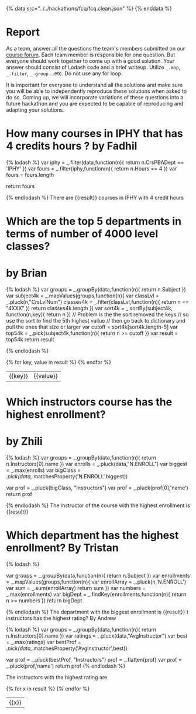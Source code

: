 {% data src="../../hackathons/fcq/fcq.clean.json" %}
{% enddata %}

# Report

As a team, answer all the questions the team's members submitted on our
[course forum](https://github.com/bigdatahci2015/forum/issues/14). Each
team member is responsible for one question. But everyone should work together
to come up with a good solution. Your answer should consist of Lodash code
and a brief writeup. Utilize `_.map`, `_.filter`, `_.group` ...etc. Do not
use any for loop.

It is important for everyone to understand all the solutions and make sure you
will be able to independently reproduce these solutions when asked to do so.
Coming up, we will incorporate variations of these questions into a future hackathon
 and you are expected to be capable of reproducing and adapting your solutions.


# How many courses in IPHY that has 4 credits hours ? by Fadhil

{% lodash %}
var iphy = _.filter(data,function(n){
        return n.CrsPBADept == 'IPHY'
})
var fours = _.filter(iphy,function(n){
        return n.Hours == 4
})
var fours = fours.length

return  fours


{% endlodash %}
There are {{result}} courses in IPHY with 4 credit hours


# Which are the top 5 departments in terms of number of 4000 level classes?
# by Brian

{% lodash %}
var groups = _.groupBy(data,function(n){
        return n.Subject
})
var subject4k = _.mapValues(groups,function(n){
        var  classLvl = _.pluck(n,"CrsLvlNum")
        classes4k = _.filter(classLvl,function(n){
                return n == "4XXX"
        })
        return  classes4k.length
})
var sort4k = _.sortBy(subject4k, function(n,key){
        return n
})
// Problem is the the sort removed the keys
// so use the sort to find the 5th highest vailue
// then go back to dictionary and pull the ones that size or larger
var cutoff = sort4k[sort4k.length-5]
var top54k = _.pick(subject4k,function(n){
        return n >= cutoff
})
var result = top54k
return result


{% endlodash %}
<table>
{% for key, value in result %}
    <tr>
        <td>{{key}}</td>
        <td>{{value}}</td>
    </tr>
{% endfor %}
</table>


# Which instructors course has the highest enrollment?
# by Zhili

{% lodash %}
var groups = _.groupBy(data,function(n){
        return n.Instructors[0].name
})
var enrolls = _.pluck(data,"N.ENROLL")
var biggest = _.max(enrolls)
var bigClass = _.pick(data,_.matchesProperty('N.ENROLL',biggest))

var prof =  _.pluck(bigClass, "Instructors")
var prof = _.pluck(prof[0],'name')
return prof

{% endlodash %}
The instructor of the course with the highest enrollment is {{result}}


#  Which department has the highest enrollment? By Tristan

{% lodash %}

var groups = _.groupBy(data,function(n){
        return n.Subject
})
var enrollments = _.mapValues(groups,function(n){
        var enrollArray = _.pluck(n,'N.ENROLL')
        var sum = _.sum(enrollArray)
        return sum
})
var numbers = _.max(enrollments)
var bigDept = _.findKey(enrollments,function(n){
        return n >= numbers
})
return bigDept

{% endlodash %}
The department with the biggest enrollment is {{result}}
t instructors has the highest rating? By Andrew

{% lodash %}
var groups = _.groupBy(data,function(n){
        return n.Instructors[0].name
})
var ratings = _.pluck(data,"AvgInstructor")
var best = _.max(ratings)
var bestProf = _.pick(data,_.matchesProperty('AvgInstructor',best))

var prof =  _.pluck(bestProf, "Instructors")
prof = _.flatten(prof)
var prof = _.pluck(prof,'name')
return prof
{% endlodash %}

The instructors with the highest rating are

<table>
{% for x  in result %}
    <tr>
        <td>{{x}}</td>
    </tr>
{% endfor %}
</table>

